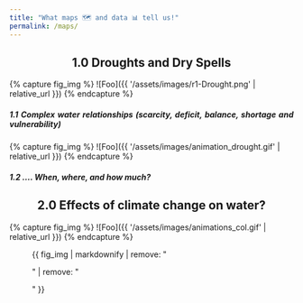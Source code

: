 ```yaml
---
title: "What maps 🗺 and data 📊 tell us!"
permalink: /maps/
---
```


<h2 align="center"> 1.0 Droughts and Dry Spells </h2>

{% capture fig_img %}
![Foo]({{ '/assets/images/r1-Drought.png' | relative_url }})
{% endcapture %}

<h5 align="justify"> 1.1 Complex water relationships (scarcity, deficit, balance, shortage and vulnerability) </h5>

{% capture fig_img %}
![Foo]({{ '/assets/images/animation_drought.gif' | relative_url }})
{% endcapture %}

<h5 align="justify"> 1.2 .... When, where, and how much? </h5>


<h2 align="center"> 2.0 Effects of climate change on water? </h2>

{% capture fig_img %}
![Foo]({{ '/assets/images/animations_col.gif' | relative_url }})
{% endcapture %}

<figure>
  {{ fig_img | markdownify | remove: "<p>" | remove: "</p>" }}
  <figcaption></figcaption>
</figure>
